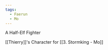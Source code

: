 ```yaml
---
tags:
  - Faerun
  - Mo
---
```

A Half-Elf Fighter

[[Thierry]]'s Character for [[3. Stormking - Mo]]


